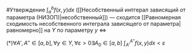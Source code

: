  #Утверждение 
 $\int_a^b f(x,y)dx$ ([[Несобственный интгерал зависящий от параметра (НИЗОП)|несобственный]]) — сходится [[Равномерная сходимость несобственного интеграла зависящего от параметра|равномерно]] на $Y$ по параметру $y$ $\iff$

$(*) \forall A',A''\in[a,b], \forall y\in Y, \forall\varepsilon>0\exists A_0\in[a,b]$ $\int_{A'}^{A''}f(x,y)dx<\varepsilon$